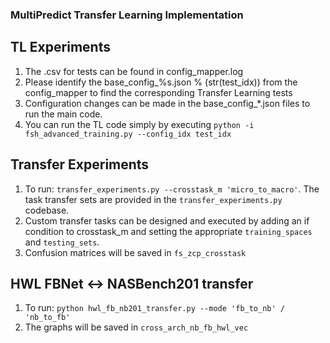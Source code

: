 ### MultiPredict Transfer Learning Implementation

## TL Experiments

1. The .csv for tests can be found in config_mapper.log
2. Please identify the base_config_%s.json % (str(test_idx)) from the config_mapper to find the corresponding Transfer Learning tests
3. Configuration changes can be made in the base_config_*.json files to run the main code.
4. You can run the TL code simply by executing ```python -i fsh_advanced_training.py --config_idx test_idx```

## Transfer Experiments

1. To run: ```transfer_experiments.py --crosstask_m 'micro_to_macro'```. The task transfer sets are provided in the ```transfer_experiments.py``` codebase. 
2. Custom transfer tasks can be designed and executed by adding an if condition to crosstask_m and setting the appropriate ```training_spaces``` and ```testing_sets```. 
3. Confusion matrices will be saved in ```fs_zcp_crosstask```

## HWL FBNet <-> NASBench201 transfer

1. To run: ```python hwl_fb_nb201_transfer.py --mode 'fb_to_nb' / 'nb_to_fb'```
2. The graphs will be saved in ```cross_arch_nb_fb_hwl_vec```
